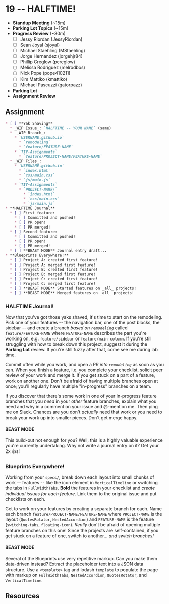 # 19 -- HALFTIME!

* **Standup Meeting** (~15m)
* **Parking Lot Topics** (~15m)
* **Progress Review** (~30m)
  * [ ] Jessy Riordan (JessyRiordan)
  * [ ] Sean Joyal (sjoyal)
  * [ ] Michael Staehling (MStaehling)
  * [ ] Jorge Hernandez (jorgehjr84)
  * [ ] Phillip Creglow (pcreglow)
  * [ ] Melissa Rodríguez (melrodbos)
  * [ ] Nick Pope (pope410211)
  * [ ] Kim Mattiko (kmattiko)
  * [ ] Michael Pascuzzi (gatorpazz)
* **Parking Lot**
* **Assignment Review**

## Assignment

```markdown
* [ ] **Yak Shaving**
  * _WIP Issue_: `HALFTIME -- YOUR NAME` (same)
  *  _WIP Branch_:
    * `USERNAME.github.io`
      * `remodeling`
      * `feature/FEATURE-NAME`
    * `TIY-Assignments`
      * `feature/PROJECT-NAME/FEATURE-NAME`
  * _WIP Files_:
    * `USERNAME.github.io`
      * `index.html`
      * `css/main.css`
      * `js/main.js`
    * `TIY-Assignments`
      * `PROJECT-NAME/`
        * `index.html`
        * `css/main.css`
        * `js/main.js`
* **HALFTIME Journal**
  * [ ] First feature:
    * [ ] Committed and pushed!
    * [ ] PR open!
    * [ ] PR merged!
  * [ ] Second feature:
    * [ ] Committed and pushed!
    * [ ] PR open!
    * [ ] PR merged!
  * [ ] **BEAST MODE** Journal entry draft...
* **Blueprints Everywhere!**
  * [ ] Project A: created first feature!
  * [ ] Project A: merged first feature!
  * [ ] Project B: created first feature!
  * [ ] Project B: merged first feature!
  * [ ] Project C: created first feature!
  * [ ] Project C: merged first feature!
  * [ ] **BEAST MODE** Started features on _all_ projects!
  * [ ] **BEAST MODE** Merged features on _all_ projects!
```

### HALFTIME Journal!

Now that you've got those yaks shaved, it's time to start on the remodeling. Pick one of your features -- the navigation bar, one of the post blocks, the sidebar -- and create a branch _based on `remodeling`_ called `feature/FEATURE-NAME` where `FEATURE-NAME` describes the part you're working on, e.g. `feature/sidebar` or `feature/main-column`. If you're still struggling with how to break down this project, suggest it during the **Parking Lot** review. If you're still fuzzy after that, come see me during lab time.

Commit often while you work, and open a PR _into `remodeling`_ as soon as you can. When you finish a feature, i.e. you complete your checklist, solicit peer review of your work and merge it. If you get stuck on a part of a feature, work on another one. Don't be afraid of having multiple branches open at once; you'll regularly have multiple "in-progress" branches on a team.

If you discover that there's some work in one of your in-progress feature branches that you _need_ in your _other_ feature branches, explain what you need and why in a comment on your issue and @-mention me. Then ping me on Slack. Chances are you don't _actually_ need that work or you need to break your work up into smaller pieces. Don't get merge happy.

#### BEAST MODE

This build-out not enough for you? Well, this is a highly valuable experience you're currently undertaking. Why not write a journal entry on it? Get your 2x :+1:s!

### Blueprints Everywhere!

Working from your `specs/`, break down each layout into small chunks of work -- features -- like the icon element in `VerticalTimeline` or switching the tabs in `FullWidthTabs`. **Bold** the features in your checklist and _create individual issues for each feature_. Link them to the original issue and put checklists on each.

Get to work on your features by creating a separate branch for each. Name each branch `feature/PROJECT-NAME/FEATURE-NAME` where `PROJECT-NAME` is the layout (`QuotesRotator`, `NestedAccordion`) and `FEATURE-NAME` is the feature (`switching-tabs`, `floating-icon`). _Really_ don't be afraid of opening multiple feature branches on this one! Since the projects are self-contained, if you get stuck on a feature of one, switch to another... _and switch branches!_

#### BEAST MODE

Several of the Blueprints use very repetitive markup. Can you make them data-driven instead? Extract the placeholder text into a JSON data structure. Use a `<template>` tag and lodash `template` to populate the page with markup on `FullWidthTabs`, `NestedAccordion`, `QuotesRotator`, and `VerticalTimeline`.

## Resources

